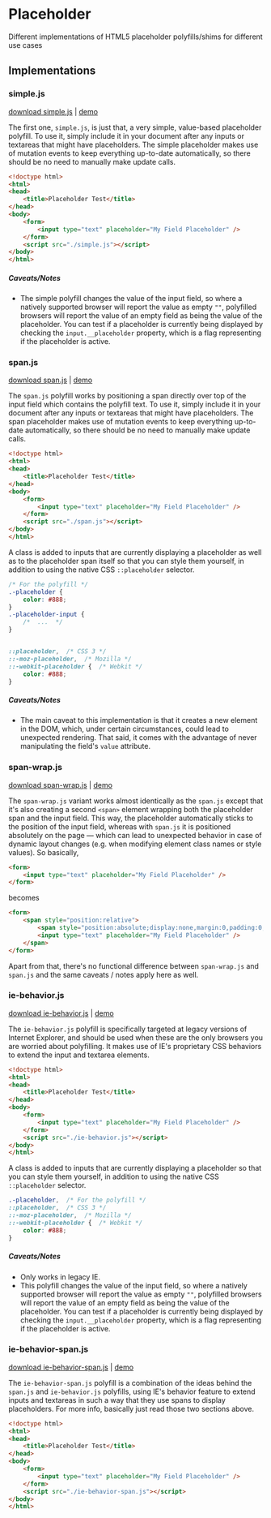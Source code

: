 Placeholder
===========

Different implementations of HTML5 placeholder polyfills/shims for different use cases


Implementations
---------------

### simple.js

[download simple.js](https://raw.github.com/UmbraEngineering/Placeholder/master/src/simple.js) | [demo](http://umbraengineering.github.io/Placeholder/demos/simple.html)

The first one, `simple.js`, is just that, a very simple, value-based placeholder polyfill. To use it, simply include it in your document after any inputs or textareas that might have placeholders. The simple placeholder makes use of mutation events to keep everything up-to-date automatically, so there should be no need to manually make update calls.

```html
<!doctype html>
<html>
<head>
	<title>Placeholder Test</title>
</head>
<body>
	<form>
		<input type="text" placeholder="My Field Placeholder" />
	</form>
	<script src="./simple.js"></script>
</body>
</html>
```

##### Caveats/Notes

* The simple polyfill changes the value of the input field, so where a natively supported browser will report the value as empty `""`, polyfilled browsers will report the value of an empty field as being the value of the placeholder. You can test if a placeholder is currently being displayed by checking the `input.__placeholder` property, which is a flag representing if the placeholder is active.



### span.js

[download span.js](https://raw.github.com/UmbraEngineering/Placeholder/master/src/span.js) | [demo](http://umbraengineering.github.io/Placeholder/demos/span.html)

The `span.js` polyfill works by positioning a span directly over top of the input field which contains the polyfill text. To use it, simply include it in your document after any inputs or textareas that might have placeholders. The span placeholder makes use of mutation events to keep everything up-to-date automatically, so there should be no need to manually make update calls.

```html
<!doctype html>
<html>
<head>
	<title>Placeholder Test</title>
</head>
<body>
	<form>
		<input type="text" placeholder="My Field Placeholder" />
	</form>
	<script src="./span.js"></script>
</body>
</html>
```

A class is added to inputs that are currently displaying a placeholder as well as to the placeholder span itself so that you can style them yourself, in addition to using the native CSS `::placeholder` selector.

```css
/* For the polyfill */
.-placeholder {
	color: #888;
}
.-placeholder-input {
	/*  ...  */
}


::placeholder,  /* CSS 3 */
::-moz-placeholder,  /* Mozilla */
::-webkit-placeholder {  /* Webkit */
	color: #888;
}
```

##### Caveats/Notes

* The main caveat to this implementation is that it creates a new element in the DOM, which, under certain circumstances, could lead to unexpected rendering. That said, it comes with the advantage of never manipulating the field's `value` attribute.



### span-wrap.js

[download span-wrap.js](https://raw.github.com/UmbraEngineering/Placeholder/master/src/span-wrap.js) | [demo](http://umbraengineering.github.io/Placeholder/demos/span-wrap.html)

The `span-wrap.js` variant works almost identically as the `span.js` except that it's also creating a second `<span>` element wrapping both the placeholder span and the input field. This way, the placeholder automatically sticks to the position of the input field, whereas with `span.js` it is positioned absolutely on the page — which can lead to unexpected behavior in case of dynamic layout changes (e.g. when modifying element class names or style values). So basically,

```html
<form>
    <input type="text" placeholder="My Field Placeholder" />
</form>
```

becomes

```html
<form>
	<span style="position:relative">
		<span style="position:absolute;display:none,margin:0,padding:0,cursor:text">My Field Placeholder</span>
    	<input type="text" placeholder="My Field Placeholder" />
    </span>
</form>
```

Apart from that, there's no functional difference between `span-wrap.js` and `span.js` and the same caveats / notes apply here as well.


### ie-behavior.js

[download ie-behavior.js](https://raw.github.com/UmbraEngineering/Placeholder/master/src/ie-behavior.js) | [demo](http://umbraengineering.github.io/Placeholder/demos/ie-behavior.html)

The `ie-behavior.js` polyfill is specifically targeted at legacy versions of Internet Explorer, and should be used when these are the only browsers you are worried about polyfilling. It makes use of IE's proprietary CSS behaviors to extend the input and textarea elements.

```html
<!doctype html>
<html>
<head>
	<title>Placeholder Test</title>
</head>
<body>
	<form>
		<input type="text" placeholder="My Field Placeholder" />
	</form>
	<script src="./ie-behavior.js"></script>
</body>
</html>
```

A class is added to inputs that are currently displaying a placeholder so that you can style them yourself, in addition to using the native CSS `::placeholder` selector.

```css
.-placeholder,  /* For the polyfill */
::placeholder,  /* CSS 3 */
::-moz-placeholder,  /* Mozilla */
::-webkit-placeholder {  /* Webkit */
	color: #888;
}
```

##### Caveats/Notes

* Only works in legacy IE.
* This polyfill changes the value of the input field, so where a natively supported browser will report the value as empty `""`, polyfilled browsers will report the value of an empty field as being the value of the placeholder. You can test if a placeholder is currently being displayed by checking the `input.__placeholder` property, which is a flag representing if the placeholder is active.



### ie-behavior-span.js

[download ie-behavior-span.js](https://raw.github.com/UmbraEngineering/Placeholder/master/src/ie-behavior-span.js) | [demo](http://umbraengineering.github.io/Placeholder/demos/ie-behavior-span.html)

The `ie-behavior-span.js` polyfill is a combination of the ideas behind the `span.js` and `ie-behavior.js` polyfills, using IE's behavior feature to extend inputs and textareas in such a way that they use spans to display placeholders. For more info, basically just read those two sections above.

```html
<!doctype html>
<html>
<head>
	<title>Placeholder Test</title>
</head>
<body>
	<form>
		<input type="text" placeholder="My Field Placeholder" />
	</form>
	<script src="./ie-behavior-span.js"></script>
</body>
</html>
```